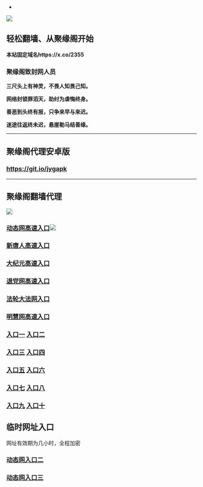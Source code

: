 * 
![](https://raw.githubusercontent.com/hao369/a/master/j.jpg)



## 轻松翻墙、从聚缘阁开始

**本站固定域名https://x.co/2355**

### 聚缘阁致封网人员

**三尺头上有神灵，不畏人知畏己知。**

**网络封锁罪滔天，助纣为虐悔终身。**

**善恶到头终有报，只争来早与来迟。**

**迷途往返终未迟，悬崖勒马结善缘。**

***



##  聚缘阁代理安卓版

### https://git.io/jygapk


***



## 聚缘阁翻墙代理 

![](https://raw.githubusercontent.com/hao369/a/master/wx2.jpg)


### [动态网高速入口](https://7oge4vhv3l.execute-api.us-east-1.amazonaws.com/mzo/?id=2)![](https://raw.githubusercontent.com/hao369/a/master/jygdl.gif)

### [新唐人高速入口](https://7oge4vhv3l.execute-api.us-east-1.amazonaws.com/mzo/?id=5)

### [大纪元高速入口](https://7oge4vhv3l.execute-api.us-east-1.amazonaws.com/mzo/?id=7)

### [退党网高速入口](https://7oge4vhv3l.execute-api.us-east-1.amazonaws.com/mzo/?id=8)

### [法轮大法网入口](https://7oge4vhv3l.execute-api.us-east-1.amazonaws.com/mzo/?id=15)

### [明慧网高速入口](https://7oge4vhv3l.execute-api.us-east-1.amazonaws.com/mzo/?id=3)

### **[入口一](http://x.co/2244)** **[入口二](http://x.co/3824)**


### **[入口三](https://s3.eu-central-1.amazonaws.com/jyg3/index.html)**  **[入口四](https://s3-ap-southeast-1.amazonaws.com/jyg4/index.html)**

### **[入口五](https://s3.ap-south-1.amazonaws.com/jyg5/index.html)**  **[入口六](https://s3-us-west-1.amazonaws.com/jyg6/index.html)**


###  **[入口七](https://s3-us-west-2.amazonaws.com/jyg7/index.html)**  **[入口八](https://s3-eu-west-1.amazonaws.com/jyg8/index.html)**


###  **[入口九](https://s3-ap-northeast-1.amazonaws.com/jyg9/index.html)**  **[入口十](https://s3.amazonaws.com/dtw/index.html)**



## 临时网址入口 

网址有效期为几小时，全程加密

### [动态网入口二](https://x.co/ddg)

### [动态网入口三](https://x.co/ddf)



